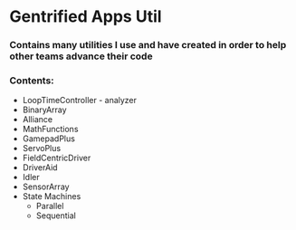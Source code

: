# Gentrified Apps Util

### Contains many utilities I use and have created in order to help other teams advance their code

### Contents:

* LoopTimeController - analyzer
* BinaryArray
* Alliance
* MathFunctions
* GamepadPlus
* ServoPlus
* FieldCentricDriver
* DriverAid
* Idler
* SensorArray
* State Machines
  * Parallel
  * Sequential

